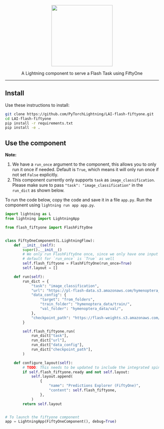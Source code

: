 <div align="center">
<img src="https://pl-bolts-doc-images.s3.us-east-2.amazonaws.com/lai.png" width="200px">

A Lightning component to serve a Flash Task using FiftyOne

______________________________________________________________________

</div>

## Install

Use these instructions to install:

```bash
git clone https://github.com/PyTorchLightning/LAI-flash-fiftyone.git
cd LAI-flash-fiftyone
pip install -r requirements.txt
pip install -e .
```

## Use the component

**Note:**

1. We have a `run_once` argument to the component, this allows you to only run it once if needed. Default is `True`, which means it will only run once if not set `False` explicitly.
1. This component currently only supports `task` as `image_classification`. Please make sure to pass `"task": "image_classification"` in the `run_dict` as shown below.

To run the code below, copy the code and save it in a file `app.py`. Run the component using `lightning run app app.py`.

```python
import lightning as L
from lightning import LightningApp

from flash_fiftyone import FlashFiftyOne


class FiftyOneComponent(L.LightningFlow):
    def __init__(self):
        super().__init__()
        # We only run FlashFiftyOne once, since we only have one input
        # default for `run_once` is `True` as well
        self.flash_fiftyone = FlashFiftyOne(run_once=True)
        self.layout = []

    def run(self):
        run_dict = {
            "task": "image_classification",
            "url": "https://pl-flash-data.s3.amazonaws.com/hymenoptera_data.zip",
            "data_config": {
                "target": "from_folders",
                "train_folder": "hymenoptera_data/train/",
                "val_folder": "hymenoptera_data/val/",
            },
            "checkpoint_path": "https://flash-weights.s3.amazonaws.com/0.7.0/image_classification_model.pt"
        }

        self.flash_fiftyone.run(
            run_dict["task"],
            run_dict["url"],
            run_dict["data_config"],
            run_dict["checkpoint_path"],
        )

    def configure_layout(self):
        # TODO: This needs to be updated to include the integrated spinner
        if self.flash_fiftyone.ready and not self.layout:
            self.layout.append(
                {
                    "name": "Predictions Explorer (FiftyOne)",
                    "content": self.flash_fiftyone,
                },
            )
        return self.layout


# To launch the fiftyone component
app = LightningApp(FiftyOneComponent(), debug=True)
```
